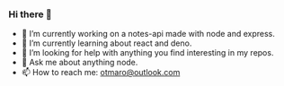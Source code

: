 ### Hi there 👋

- 🔭 I’m currently working on a notes-api made with node and express.
- 🌱 I’m currently learning about react and deno.
- 🤔 I’m looking for help with anything you find interesting in my repos.
- 💬 Ask me about anything node.
- 📫 How to reach me: otmaro@outlook.com

